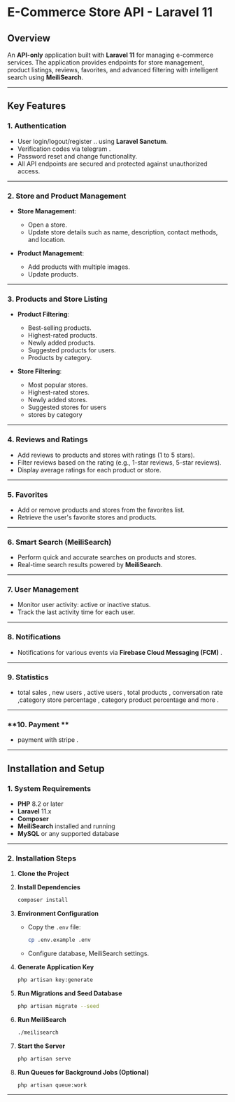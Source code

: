 
# **E-Commerce Store API - Laravel 11**

## **Overview**
An **API-only** application built with **Laravel 11** for managing e-commerce services. The application provides endpoints for store management, product listings, reviews, favorites, and advanced filtering with intelligent search using **MeiliSearch**.

---

## **Key Features**

### **1. Authentication**
- User login/logout/register .. using **Laravel Sanctum**.
- Verification codes via telegram .
- Password reset and change functionality.
- All API endpoints are secured and protected against unauthorized access.

---

### **2. Store and Product Management**
- **Store Management**:
    - Open a store.
    - Update store details such as name, description, contact methods, and location.

- **Product Management**:
    - Add products with multiple images.
    - Update  products.

---

### **3. Products and Store Listing**
- **Product Filtering**:
    - Best-selling products.
    - Highest-rated products.
    - Newly added products.
    - Suggested products for users.
    - Products by category.

- **Store Filtering**:
    - Most popular stores.
    - Highest-rated stores.
    - Newly added stores.
    - Suggested stores for users 
    - stores by category

---

### **4. Reviews and Ratings**
- Add reviews to products and stores with ratings (1 to 5 stars).
- Filter reviews based on the rating (e.g., 1-star reviews, 5-star reviews).
- Display average ratings for each product or store.

---

### **5. Favorites**
- Add or remove products and stores from the favorites list.
- Retrieve the user's favorite stores and products.

---

### **6. Smart Search (MeiliSearch)**
- Perform quick and accurate searches on products and stores.
- Real-time search results powered by **MeiliSearch**.

---

### **7. User Management**
- Monitor user activity: active or inactive status.
- Track the last activity time for each user.

---

### **8. Notifications**
- Notifications for various events  via **Firebase Cloud Messaging (FCM)** .

---
### **9. Statistics**
-  total sales , new users , active users , total products , conversation rate ,category store percentage , category product percentage and more .

---

### **10. Payment **
-  payment with stripe .

---
## **Installation and Setup**

### **1. System Requirements**
- **PHP** 8.2 or later
- **Laravel** 11.x
- **Composer**
- **MeiliSearch** installed and running
- **MySQL** or any supported database

---

### **2. Installation Steps**

1. **Clone the Project**
  

2. **Install Dependencies**
   ```bash
   composer install
   ```

3. **Environment Configuration**
    - Copy the `.env` file:
      ```bash
      cp .env.example .env
      ```
    - Configure database, MeiliSearch settings.

4. **Generate Application Key**
   ```bash
   php artisan key:generate
   ```

5. **Run Migrations and Seed Database**
   ```bash
   php artisan migrate --seed
   ```

6. **Run MeiliSearch**
   ```bash
   ./meilisearch
   ```

7. **Start the Server**
   ```bash
   php artisan serve
   ```

8. **Run Queues for Background Jobs (Optional)**
   ```bash
   php artisan queue:work
   ```

---
